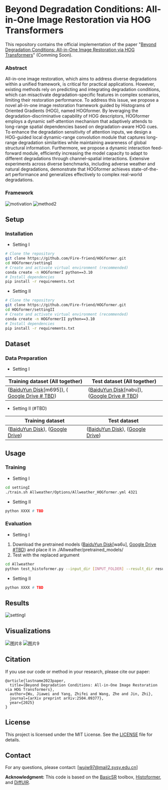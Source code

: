 # Beyond Degradation Conditions: All-in-One Image Restoration via HOG Transformers

This repository contains the official implementation of the paper "[Beyond Degradation Conditions: All-in-One Image Restoration via HOG Transformers](https://arxiv.org/abs/2504.09377)" (Comming Soon). 

### Abstract

All-in-one image restoration, which aims to address diverse degradations within a unified framework, is critical for practical applications. However, existing methods rely on predicting and integrating degradation conditions, which can misactivate degradation-specific features in complex scenarios, limiting their restoration performance. To address this issue, we propose a novel all-in-one image restoration framework guided by Histograms of Oriented Gradients (HOG), named HOGformer. By leveraging the degradation-discriminative capability of HOG descriptors, HOGformer employs a dynamic self-attention mechanism that adaptively attends to long-range spatial dependencies based on degradation-aware HOG cues. To enhance the degradation sensitivity of attention inputs, we design a HOG-guided local dynamic-range convolution module that captures long-range degradation similarities while maintaining awareness of global structural information. Furthermore, we propose a dynamic interaction feed-forward module, efficiently increasing the model capacity to adapt to different degradations through channel–spatial interactions. Extensive experiments across diverse benchmarks, including adverse weather and natural degradations, demonstrate that HOGformer achieves state-of-the-art performance and generalizes effectively to complex real-world degradations.

### Framework
![motivation](https://github.com/user-attachments/assets/eee2809c-8c4c-40b3-afbc-2c03317c71bc)
![method2](https://github.com/user-attachments/assets/257fc0a2-fee3-4960-8d85-b5f45bf7ebda)

## Setup

### Installation

- Setting I
```bash
# Clone the repository
git clone https://github.com/Fire-friend/HOGformer.git
cd HOGformer/settingI
# Create and activate virtual environment (recommended)
conda create -n HOGformerI python==3.10
# Install dependencies
pip install -r requirements.txt
```
- Setting II
```bash
# Clone the repository
git clone https://github.com/Fire-friend/HOGformer.git
cd HOGformer/settingII
# Create and activate virtual environment (recommended)
conda create -n HOGformerII python==3.10
# Install dependencies
pip install -r requirements.txt
```
## Dataset

### Data Preparation

- Setting I

| Training dataset (All together)                              | Test dataset (All together)                                  |
| ------------------------------------------------------------ | ------------------------------------------------------------ |
| ([BaiduYun Disk](https://pan.baidu.com/s/1LagvtxjK8BEJdJvl6ntSmg)[m695]), ( [Google Drive # TBD]()) | ([BaiduYun Disk](https://pan.baidu.com/s/1ZZgOxKkVXBImtBWXOBg0LQ)[nabu]), ([Google Drive # TBD]()) |

- Setting II (#TBD)

| Training dataset                        | Test dataset                            |
| --------------------------------------- | --------------------------------------- |
| ([BaiduYun Disk]()), ([Google Drive]()) | ([BaiduYun Disk]()), ([Google Drive]()) |


## Usage

### Training

- Setting I
```bash
cd settingI
./train.sh Allweather/Options/Allweather_HOGformer.yml 4321
```

- Setting II
```bash
python XXXX # TBD
```
### Evaluation
- Setting I
1. Download the pretrained models ([BaiduYun Disk](https://pan.baidu.com/s/17c-1eSklHNA6NmEznUjwug)[wa6u], [Google Drive #TBD]()) and place it in ./Allweather/pretrained_models/
1. Test with the replaced argument
```bash
cd Allweather
python test_histoformer.py --input_dir [INPUT_FOLDER] --result_dir result/ --weights pretrained_models/net_g_latest.pth --yaml_file Options/Allweather_HOGformer.yml
```
- Setting II
```bash
python XXXX # TBD
```

## Results
![settingI](https://github.com/user-attachments/assets/a97973fb-3611-489c-9c25-a59098a96cb5)

## Visualizations
![图片8](https://github.com/user-attachments/assets/7bbd3a2d-6a88-4a7a-b1b8-ab7d9197541a)
![图片9](https://github.com/user-attachments/assets/3268651b-0581-4c92-b4db-0b8fe6038745)

## Citation

If you use our code or method in your research, please cite our paper:

```
@article{lastname2023paper,
  title={Beyond Degradation Conditions: All-in-One Image Restoration via HOG Transformers},
  author={Wu, Jiawei and Yang, Zhifei and Wang, Zhe and Jin, Zhi},
  journal={arXiv preprint arXiv:2504.09377},
  year={2025}
}
```

## License

This project is licensed under the MIT License. See the [LICENSE](https://claude.ai/chat/LICENSE) file for details.

## Contact

For any questions, please contact: [wujw97@mail2.sysy.edu.cn]

**Acknowledgment:** This code is based on the [BasicSR](https://github.com/xinntao/BasicSR) toolbox, [Histoformer](https://github.com/sunshangquan/Histoformer), and [DiffUIR](https://github.com/iSEE-Laboratory/DiffUIR).

